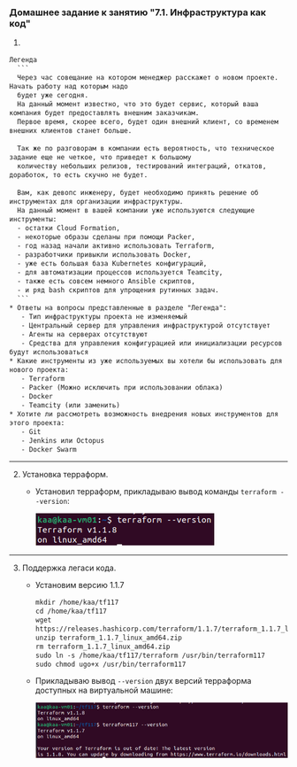 ### Домашнее задание к занятию "7.1. Инфраструктура как код"

1. 
     
    Легенда
      ```
      Через час совещание на котором менеджер расскажет о новом проекте. Начать работу над которым надо 
      будет уже сегодня. 
      На данный момент известно, что это будет сервис, который ваша компания будет предоставлять внешним заказчикам.
      Первое время, скорее всего, будет один внешний клиент, со временем внешних клиентов станет больше.
      
      Так же по разговорам в компании есть вероятность, что техническое задание еще не четкое, что приведет к большому
      количеству небольших релизов, тестирований интеграций, откатов, доработок, то есть скучно не будет.  
         
      Вам, как девопс инженеру, будет необходимо принять решение об инструментах для организации инфраструктуры.
      На данный момент в вашей компании уже используются следующие инструменты: 
      - остатки Сloud Formation, 
      - некоторые образы сделаны при помощи Packer,
      - год назад начали активно использовать Terraform, 
      - разработчики привыкли использовать Docker, 
      - уже есть большая база Kubernetes конфигураций, 
      - для автоматизации процессов используется Teamcity, 
      - также есть совсем немного Ansible скриптов, 
      - и ряд bash скриптов для упрощения рутинных задач.   
      ```
    * Ответы на вопросы представленные в разделе "Легенда":
       - Тип инфраструктуры проекта не изменяемый
       - Центральный сервер для управления инфраструктурой отсутствует
       - Агенты на серверах отсутствуют
       - Средства для управления конфигурацией или инициализации ресурсов будут использоваться 
    * Какие инструменты из уже используемых вы хотели бы использовать для нового проекта:
       - Terraform
       - Packer (Можно исключить при использовании облака)
       - Docker
       - Teamcity (или заменить)
    * Хотите ли рассмотреть возможность внедрения новых инструментов для этого проекта:
       - Git
       - Jenkins или Octopus
       - Docker Swarm

--- 
2. Установка терраформ. 

   * Установил терраформ, прикладываю вывод команды `terraform --version`:
   
     ![proof01](https://github.com/crursus/devops-netology/blob/main/images/proof-07-terraform-01-intro-01.png)

---
3. Поддержка легаси кода. 
   * Установим версию 1.1.7
     ```shell
     mkdir /home/kaa/tf117
     cd /home/kaa/tf117
     wget https://releases.hashicorp.com/terraform/1.1.7/terraform_1.1.7_linux_amd64.zip
     unzip terraform_1.1.7_linux_amd64.zip
     rm terraform_1.1.7_linux_amd64.zip
     sudo ln -s /home/kaa/tf117/terraform /usr/bin/terraform117
     sudo chmod ugo+x /usr/bin/terraform117
     ``` 
   * Прикладываю вывод `--version` двух версий терраформа доступных на виртуальной машине:
   
     ![proof02](https://github.com/crursus/devops-netology/blob/main/images/proof-07-terraform-01-intro-02.png)
